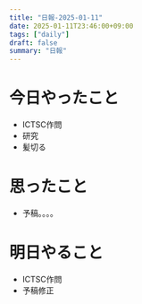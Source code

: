 ```yaml
---
title: "日報-2025-01-11"
date: 2025-01-11T23:46:00+09:00
tags: ["daily"]
draft: false
summary: "日報"
---
```


# 今日やったこと
- ICTSC作問
- 研究
- 髪切る

# 思ったこと
- 予稿。。。。

# 明日やること
- ICTSC作問
- 予稿修正
